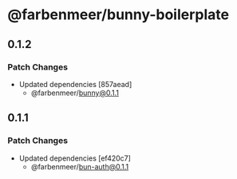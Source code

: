 # @farbenmeer/bunny-boilerplate

## 0.1.2

### Patch Changes

- Updated dependencies [857aead]
  - @farbenmeer/bunny@0.1.1

## 0.1.1

### Patch Changes

- Updated dependencies [ef420c7]
  - @farbenmeer/bun-auth@0.1.1
